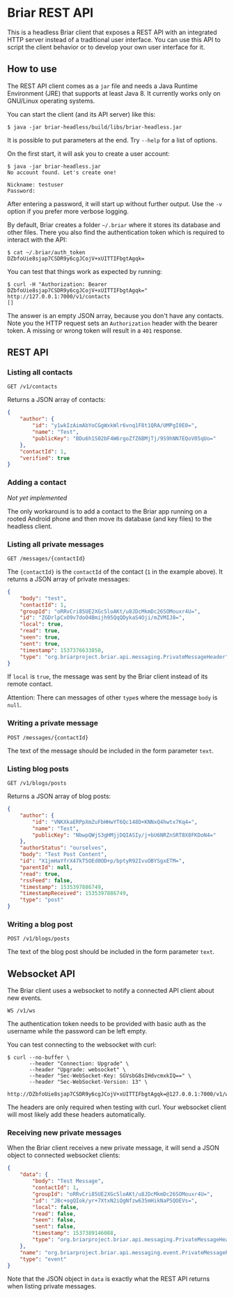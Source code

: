 # Briar REST API

This is a headless Briar client that exposes a REST API
with an integrated HTTP server instead of a traditional user interface.
You can use this API to script the client behavior
or to develop your own user interface for it.

## How to use

The REST API client comes as a `jar` file
and needs a Java Runtime Environment (JRE) that supports at least Java 8.
It currently works only on GNU/Linux operating systems.

You can start the client (and its API server) like this:

    $ java -jar briar-headless/build/libs/briar-headless.jar

It is possible to put parameters at the end.
Try `--help` for a list of options.

On the first start, it will ask you to create a user account:

    $ java -jar briar-headless.jar
    No account found. Let's create one!

    Nickname: testuser
    Password:

After entering a password, it will start up without further output.
Use the `-v` option if you prefer more verbose logging.

By default, Briar creates a folder `~/.briar` where it stores its database and other files.
There you also find the authentication token which is required to interact with the API:

    $ cat ~/.briar/auth_token
    DZbfoUie8sjap7CSDR9y6cgJCojV+xUITTIFbgtAgqk=

You can test that things work as expected by running:

    $ curl -H "Authorization: Bearer DZbfoUie8sjap7CSDR9y6cgJCojV+xUITTIFbgtAgqk=" http://127.0.0.1:7000/v1/contacts
    []

The answer is an empty JSON array, because you don't have any contacts.
Note you the HTTP request sets an `Authorization` header with the bearer token.
A missing or wrong token will result in a `401` response.

## REST API

### Listing all contacts

`GET /v1/contacts`

Returns a JSON array of contacts:

```json
{
    "author": {
        "id": "y1wkIzAimAbYoCGgWxkWlr6vnq1F8t1QRA/UMPgI0E0=",
        "name": "Test",
        "publicKey": "BDu6h1S02bF4W6rgoZfZ6BMjTj/9S9hNN7EQoV05qUo="
    },
    "contactId": 1,
    "verified": true
}
```

### Adding a contact

*Not yet implemented*

The only workaround is to add a contact to the Briar app running on a rooted Android phone
and then move its database (and key files) to the headless client.

### Listing all private messages

`GET /messages/{contactId}`

The `{contactId}` is the `contactId` of the contact (`1` in the example above).
It returns a JSON array of private messages:

```json
{
    "body": "test",
    "contactId": 1,
    "groupId": "oRRvCri85UE2XGcSloAKt/u8JDcMkmDc26SOMouxr4U=",
    "id": "ZGDrlpCxO9v7doO4Bmijh95QqQDykaS4Oji/mZVMIJ8=",
    "local": true,
    "read": true,
    "seen": true,
    "sent": true,
    "timestamp": 1537376633850,
    "type": "org.briarproject.briar.api.messaging.PrivateMessageHeader"
}
```

If `local` is `true`, the message was sent by the Briar client instead of its remote contact.

Attention: There can messages of other `type`s where the message `body` is `null`.

### Writing a private message

`POST /messages/{contactId}`

The text of the message should be included in the form parameter `text`.

### Listing blog posts

`GET /v1/blogs/posts`

Returns a JSON array of blog posts:

```json
{
    "author": {
        "id": "VNKXkaERPpXmZuFbHHwYT6Qc148D+KNNxQ4hwtx7Kq4=",
        "name": "Test",
        "publicKey": "NbwpQWjS3gHMjjDQIASIy/j+bU6NRZnSRT8X8FKDoN4="
    },
    "authorStatus": "ourselves",
    "body": "Test Post Content",
    "id": "X1jmHaYfrX47kT5OEd0OD+p/bptyR92IvuOBYSgxETM=",
    "parentId": null,
    "read": true,
    "rssFeed": false,
    "timestamp": 1535397886749,
    "timestampReceived": 1535397886749,
    "type": "post"
}
```

### Writing a blog post

`POST /v1/blogs/posts`

The text of the blog post should be included in the form parameter `text`.

## Websocket API

The Briar client uses a websocket to notify a connected API client about new events.

`WS /v1/ws`

The authentication token needs to be provided with basic auth as the username
while the password can be left empty.

You can test connecting to the websocket with curl:

    $ curl --no-buffer \
           --header "Connection: Upgrade" \
           --header "Upgrade: websocket" \
           --header "Sec-WebSocket-Key: SGVsbG8sIHdvcmxkIQ==" \
           --header "Sec-WebSocket-Version: 13" \
           http://DZbfoUie8sjap7CSDR9y6cgJCojV+xUITTIFbgtAgqk=@127.0.0.1:7000/v1/ws

The headers are only required when testing with curl.
Your websocket client will most likely add these headers automatically.

### Receiving new private messages

When the Briar client receives a new private message,
it will send a JSON object to connected websocket clients:

```json
{
    "data": {
        "body": "Test Message",
        "contactId": 1,
        "groupId": "oRRvCri85UE2XGcSloAKt/u8JDcMkmDc26SOMouxr4U=",
        "id": "JBc+ogQIok/yr+7XtxN2iQgNfzw635mHikNaP5QOEVs=",
        "local": false,
        "read": false,
        "seen": false,
        "sent": false,
        "timestamp": 1537389146088,
        "type": "org.briarproject.briar.api.messaging.PrivateMessageHeader"
    },
    "name": "org.briarproject.briar.api.messaging.event.PrivateMessageReceivedEvent",
    "type": "event"
}
```

Note that the JSON object in `data` is exactly what the REST API returns
when listing private messages.
